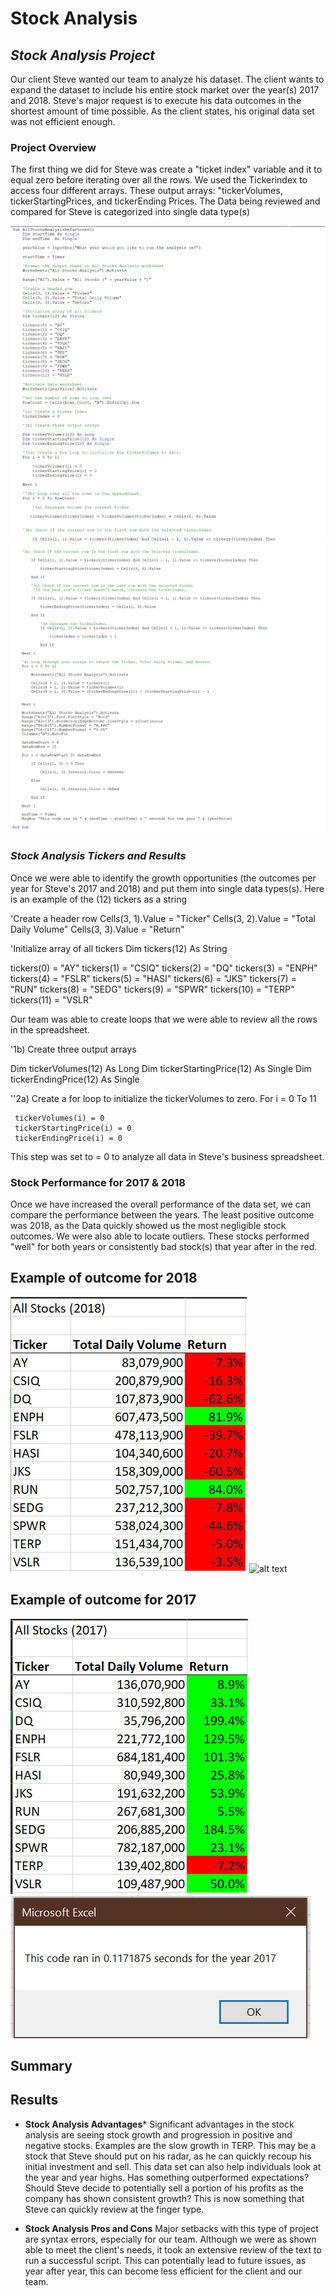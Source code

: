 # Stock Analysis   

## *Stock Analysis Project* 
Our client Steve wanted our team to analyze his dataset. The client wants to expand the dataset to include his entire stock market over the year(s) 2017 and 2018. Steve's major request is to execute his data outcomes in the shortest amount of time possible. As the client states, his original data set was not efficient enough.

### Project Overview ### 
The first thing we did for Steve was create a "ticket index" variable and it to equal zero before iterating over all the rows. We used the Tickerindex to access four different arrays. These output arrays: "tickerVolumes, tickerStartingPrices, and tickerEnding Prices. The Data being reviewed and compared for Steve is categorized into single data type(s)

 ![alt text](https://github.com/Ev9784/Stock-Analysis/blob/main/VBA%20Section%20One%20Of%20Updated%20Script.PNG?raw=true)
 ![alt text](https://github.com/Ev9784/Stock-Analysis/blob/main/VBA%20Section%20TwoOf%20Updated%20Script.PNG?raw=true)

### *Stock Analysis Tickers and Results* 
Once we were able to identify the growth opportunities (the outcomes per year for Steve's 2017 and 2018) and put them into single data types(s). Here is an example of the (12) tickers as a string

'Create a header row
   Cells(3, 1).Value = "Ticker"
   Cells(3, 2).Value = "Total Daily Volume"
   Cells(3, 3).Value = "Return"

   'Initialize array of all tickers
   Dim tickers(12) As String

   tickers(0) = "AY"
   tickers(1) = "CSIQ"
   tickers(2) = "DQ"
   tickers(3) = "ENPH"
   tickers(4) = "FSLR"
   tickers(5) = "HASI"
   tickers(6) = "JKS"
   tickers(7) = "RUN"
   tickers(8) = "SEDG"
   tickers(9) = "SPWR"
   tickers(10) = "TERP"
   tickers(11) = "VSLR"


Our team was able to create loops that we were able to review all the rows in the spreadsheet.

   '1b) Create three output arrays

   Dim tickerVolumes(12) As Long
   Dim tickerStartingPrice(12) As Single
   Dim tickerEndingPrice(12) As Single

   ''2a) Create a for loop to initialize the tickerVolumes to zero.
   For i = 0 To 11

     tickerVolumes(i) = 0
     tickerStartingPrice(i) = 0
     tickerEndingPrice(i) = 0


This step was set to = 0 to analyze all data in Steve's business spreadsheet.


### Stock Performance for 2017 & 2018
 Once we have increased the overall performance of the data set, we can compare the performance between the years. The least positive outcome was 2018, as the Data quickly showed us the most negligible stock outcomes. We were also able to locate outliers. These stocks performed "well" for both years or consistently bad stock(s) that year after in the red.

## Example of outcome for 2018

 ![alt text](https://github.com/Ev9784/Stock-Analysis/blob/main/VBA%20Challenge%202018.PNG?raw=true)
 ![alt text](https://user-images.githubusercontent.com/101474807/161405408-de1db2e5-af49-4dab-b868-cb82579b255d.png)


## Example of outcome for 2017

![alt text](https://github.com/Ev9784/Stock-Analysis/blob/main/VBA%20Challenge%202017.PNG?raw=true)
![alt text](https://github.com/Ev9784/Stock-Analysis/blob/main/Steve%202017_Prompt.PNG?raw=true)

## Summary 

## Results

- **Stock Analysis Advantages***
   Significant advantages in the stock analysis are seeing stock growth and progression in positive and negative stocks. Examples are the slow growth in TERP. This may be a stock that Steve should put on his radar, as he can quickly recoup his initial investment and sell. This data set can also help individuals look at the year and year highs. Has something outperformed expectations? Should Steve decide to potentially sell a portion of his profits as the company has shown consistent growth? This is now something that Steve can quickly review at the finger type.

- **Stock Analysis Pros and Cons**
   Major setbacks with this type of project are syntax errors, especially for our team. Although we were as shown able to meet the client's needs, it took an extensive review of the text to run a successful script. This can potentially lead to future issues, as year after year, this can become less efficient for the client and our team.
